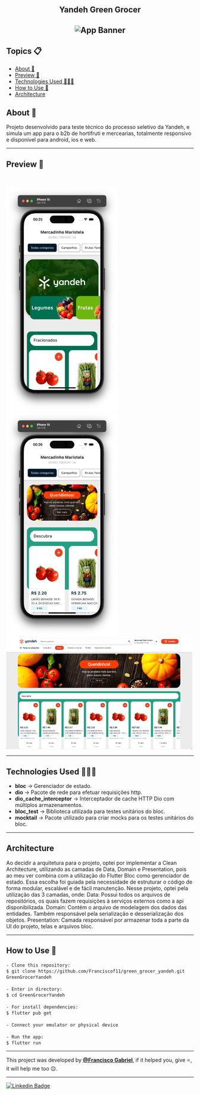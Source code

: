 <h2 align="center">Yandeh Green Grocer<h2>
<p align="center">
    <img src="https://i.imgur.com/jz3GNLu.png" width="350" height="100" alt="App Banner" />
</p>

   <h2>Topics 📋</h2>

  <p>
      
   - [About 📖](#about-)
   - [Preview 📱](#preview-)
   - [Technologies Used 👨🏽‍💻](#---technologies-used----)
   - [How to Use 🤔](#how-to-use-)
   - [Architecture](#architecture)
   </p>

   <h2>About 📖</h2>
   
   <p>
    Projeto desenvolvido para teste técnico do processo seletivo da Yandeh, e simula um app para o b2b de hortifruti e mercearias, totalmente responsivo e disponível para android, ios e web.
   </p>

---

   <h2>Preview 📱</h2><br>

   <p a>
    <img src="assets/preview_1.png" width="300" height="600" alt="App Preview"> 
    <img src="assets/preview_2.png" width="300" height="600" alt="App Preview"> 
    <img src="assets/preview_3.png" width="500" height="300" alt="App Preview"> 
   </p>

---

 <h2>
   Technologies Used 👨🏽‍💻
   </h2>
   
- **bloc** -> Gerenciador de estado.
- **dio** -> Pacote de rede para efetuar requisições http.
- **dio_cache_interceptor** -> Interceptador de cache HTTP Dio com múltiplos armazenamentos.
- **bloc_test** -> Biblioteca utilizada para testes unitários do bloc.
- **mocktail** -> Pacote utilizado para criar mocks para os testes unitários do bloc.

---

 ## Architecture

  <p>
Ao decidir a arquitetura para o projeto, optei por implementar a Clean Architecture, utilizando as camadas de Data, Domain e Presentation, pois ao meu ver combina com a utilização do Flutter Bloc como gerenciador de estado. Essa escolha foi guiada pela necessidade de estruturar o código de forma modular, escalável e de fácil manutenção. Nesse projeto, optei pela utilização das 3 camadas, onde: Data: Possui todos os arquivos de repositórios, os quais fazem requisições à serviços externos como a api disponibilizada. Domain: Contém o arquivo de modelagem dos dados das entidades. Também responsável pela serialização e desserialização dos objetos. Presentation: Camada responsável por armazenar toda a parte da UI do projeto, telas e arquivos bloc. 
  </p>
   
  
---

   <h2>How to Use 🤔</h2>

```
- Clone this repository:
$ git clone https://github.com/Franciscof11/green_grocer_yandeh.git GreenGrocerYandeh

- Enter in directory:
$ cd GreenGrocerYandeh

- For install dependencies:
$ flutter pub get

- Connect your emulator or physical device

- Run the app:
$ flutter run
```

---

This project was developed by **[@Francisco Gabriel](https://www.linkedin.com/in/franciscossg/)**,
if it helped you, give ⭐, it will help me too 😉.

---

   <div>

[![Linkedin Badge](https://img.shields.io/badge/-Francisco%20Gabriel-292929?style=flat-square&logo=Linkedin&logoColor=blue&link=https://www.linkedin.com/in/franciscossg/)](https://www.linkedin.com/in/franciscossg/)

   </div>


